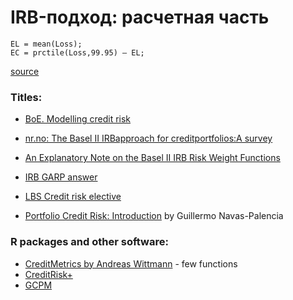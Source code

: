 # IRB-подход: расчетная часть 

```
EL = mean(Loss); 
EC = prctile(Loss,99.95) – EL;
```

[source](https://www.mathworks.com/company/newsletters/articles/basel-ii-compliance-and-risk-management-analysis-calculating-economic-capital.html)





### Titles:

- [BoE. Modelling credit risk](https://www.bankofengland.co.uk/-/media/boe/files/ccbs/resources/modelling-credit-risk)

- [nr.no: The Basel II IRBapproach for creditportfolios:A survey](https://www.nr.no/files/samba/bff/SAMBA3305.pdf)

- [An Explanatory Note on the Basel II IRB Risk Weight Functions](https://www.bis.org/bcbs/irbriskweight.pdf)

- [IRB GARP answer](https://quant.stackexchange.com/questions/8020/is-unexpected-loss-ever-used-in-basel-ii)

- [LBS Credit risk elective](http://dse.univr.it/safe/documents/SSEFCANAZEI2012/07_correlation_-_modeling.pdf)

- [Portfolio Credit Risk:  Introduction](https://www.nag.co.uk/doc/techrep/pdf/tr1_16.pdf) by Guillermo Navas-Palencia

### R packages and other software:

- [CreditMetrics by Andreas Wittmann](https://cran.r-project.org/web/packages/CreditMetrics/CreditMetrics.pdf) - few functions
- [CreditRisk+](https://cran.r-project.org/web/packages/crp.CSFP/crp.CSFP.pdf)
- [GCPM](https://cran.r-project.org/web/packages/GCPM/GCPM.pdf)

<!-- 

Jimenez:

https://www.bde.es/f/webbde/SES/Secciones/Publicaciones/PublicacionesSeriadas/DocumentosTrabajo/07/Fic/dt0709e.pdf

https://www.bankofcanada.ca/wp-content/uploads/2010/09/jimenez.pdf


https://www.bankofgreece.gr/MediaAttachments/Vasicek.pdf


https://rstudio-pubs-static.s3.amazonaws.com/84843_56f30bf1ef834d9a81cbf4e9521186f0.html

-->




<!-- 

IMF manual

-->